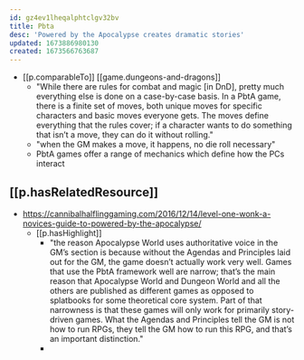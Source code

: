 ```yaml
---
id: gz4ev1lheqalphtclgv32bv
title: Pbta
desc: 'Powered by the Apocalypse creates dramatic stories'
updated: 1673886980130
created: 1673566763687
---
```


- [[p.comparableTo]] [[game.dungeons-and-dragons]]
  - "While there are rules for combat and magic [in DnD], pretty much everything else is done on a case-by-case basis. In a PbtA game, there is a finite set of moves, both unique moves for specific characters and basic moves everyone gets. The moves define everything that the rules cover; if a character wants to do something that isn’t a move, they can do it without rolling."
  - "when the GM makes a move, it happens, no die roll necessary"
  - PbtA games offer a range of mechanics which define how the PCs interact

## [[p.hasRelatedResource]]

- https://cannibalhalflinggaming.com/2016/12/14/level-one-wonk-a-novices-guide-to-powered-by-the-apocalypse/
  - [[p.hasHighlight]]
    - "the reason Apocalypse World uses authoritative voice in the GM’s section is because without the Agendas and Principles laid out for the GM, the game doesn’t actually work very well. Games that use the PbtA framework well are narrow; that’s the main reason that Apocalypse World and Dungeon World and all the others are published as different games as opposed to splatbooks for some theoretical core system. Part of that narrowness is that these games will only work for primarily story-driven games. What the Agendas and Principles tell the GM is not how to run RPGs, they tell the GM how to run this RPG, and that’s an important distinction."
    - 